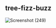 ## tree-fizz-buzz


![Screenshot (249)](https://user-images.githubusercontent.com/98957434/167258616-65815ad7-41a9-49e6-a557-19c991305881.png)
